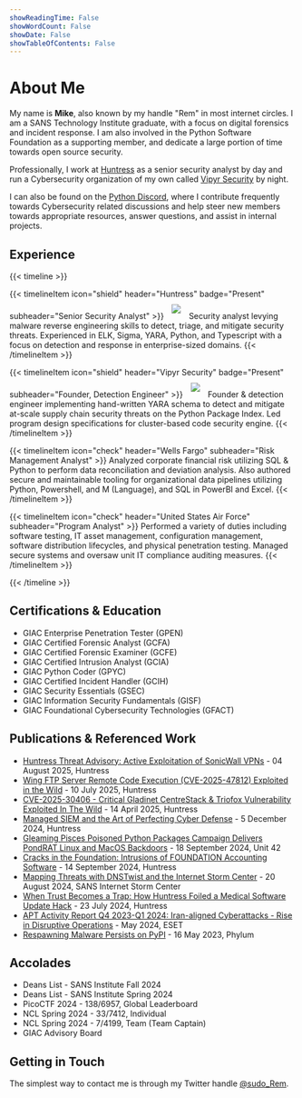 ```yaml
---
showReadingTime: False
showWordCount: False
showDate: False
showTableOfContents: False
---
```


# About Me

My name is **Mike**, also known by my handle "Rem" in most internet circles. I am a SANS Technology
Institute graduate, with a focus on digital forensics and incident response. I am also involved in the
Python Software Foundation as a supporting member, and dedicate a large portion of time towards open
source security.

Professionally, I work at [Huntress](https://www.huntress.com/) as a senior security analyst by day and run
a Cybersecurity organization of my own called [Vipyr Security](https://vipyrsec.com/) by night.

I can also be found on the [Python Discord](https://pythondiscord.com), where I contribute frequently towards
Cybersecurity related discussions and help steer new members towards appropriate resources, answer questions,
and assist in internal projects.

## Experience

{{< timeline >}}

{{< timelineItem icon="shield" header="Huntress" badge="Present" subheader="Senior Security Analyst" >}}
<img src=../images/huntress_logo.jpg style="margin: auto; padding: 10px; pointer-events: none;"></img>
Security analyst levying malware reverse engineering skills to detect, triage, and mitigate security
threats. Experienced in ELK, Sigma, YARA, Python, and Typescript with a focus on detection and response
in enterprise-sized domains.
{{< /timelineItem >}}

{{< timelineItem icon="shield" header="Vipyr Security" badge="Present" subheader="Founder, Detection Engineer" >}}
<img src=../images/vipyr_logo.jpg style="margin: auto; padding: 10px; pointer-events: none;"></img>
Founder & detection engineer implementing hand-written YARA schema to detect and mitigate at-scale supply
chain security threats on the Python Package Index. Led program design specifications for cluster-based
code security engine.
{{< /timelineItem >}}

{{< timelineItem icon="check" header="Wells Fargo" subheader="Risk Management Analyst" >}}
Analyzed corporate financial risk utilizing SQL & Python to perform data reconciliation and deviation
analysis. Also authored secure and maintainable tooling for organizational data pipelines utilizing
Python, Powershell, and M (Language), and SQL in PowerBI and Excel.
{{< /timelineItem >}}

{{< timelineItem icon="check" header="United States Air Force" subheader="Program Analyst" >}}
Performed a variety of duties including software testing, IT asset management, configuration management,
software distribution lifecycles, and physical penetration testing. Managed secure systems and oversaw
unit IT compliance auditing measures.
{{< /timelineItem >}}

{{< /timeline >}}

## Certifications & Education

- GIAC Enterprise Penetration Tester (GPEN)
- GIAC Certified Forensic Analyst (GCFA)
- GIAC Certified Forensic Examiner (GCFE)
- GIAC Certified Intrusion Analyst (GCIA)
- GIAC Python Coder (GPYC)
- GIAC Certified Incident Handler (GCIH)
- GIAC Security Essentials (GSEC)
- GIAC Information Security Fundamentals (GISF)
- GIAC Foundational Cybersecurity Technologies (GFACT)

## Publications & Referenced Work
- [Huntress Threat Advisory: Active Exploitation of SonicWall VPNs](https://www.huntress.com/blog/exploitation-of-sonicwall-vpn) - 04 August 2025, Huntress
- [Wing FTP Server Remote Code Execution (CVE-2025-47812) Exploited in the Wild](https://www.huntress.com/blog/wing-ftp-server-remote-code-execution-cve-2025-47812-exploited-in-wild) - 10 July 2025, Huntress
- [CVE-2025-30406 - Critical Gladinet CentreStack & Triofox Vulnerability Exploited In The Wild](https://www.huntress.com/blog/cve-2025-30406-critical-gladinet-centrestack-triofox-vulnerability-exploited-in-the-wild) - 14 April 2025, Huntress
- [Managed SIEM and the Art of Perfecting Cyber Defense](https://www.huntress.com/blog/managed-siem-and-the-art-of-perfecting-cyber-defense) - 5 December 2024, Huntress
- [Gleaming Pisces Poisoned Python Packages Campaign Delivers PondRAT Linux and MacOS Backdoors](https://unit42.paloaltonetworks.com/gleaming-pisces-applejeus-poolrat-and-pondrat/) - 18 September 2024, Unit 42
- [Cracks in the Foundation: Intrusions of FOUNDATION Accounting Software](https://www.huntress.com/blog/cracks-in-the-foundation-intrusions-of-foundation-accounting-software) - 14 September 2024, Huntress
- [Mapping Threats with DNSTwist and the Internet Storm Center](https://isc.sans.edu/diary/Mapping+Threats+with+DNSTwist+and+the+Internet+Storm+Center+Guest+Diary/31188/) - 20 August 2024, SANS Internet Storm Center
- [When Trust Becomes a Trap: How Huntress Foiled a Medical Software Update Hack](https://www.huntress.com/blog/when-trust-becomes-a-trap-how-huntress-foiled-a-medical-software-update-hack) - 23 July 2024, Huntress
- [APT Activity Report Q4 2023-Q1 2024: Iran-aligned Cyberattacks - Rise in Disruptive Operations](https://www.eset.com/us/business/resource-center/reports/apt-activity-report-q4-2023-q1-2024/) - May 2024, ESET
- [Respawning Malware Persists on PyPI](https://blog.phylum.io/respawning-malware-persists-on-pypi/) - 16 May 2023, Phylum

## Accolades

- Deans List - SANS Institute Fall 2024
- Deans List - SANS Institute Spring 2024
- PicoCTF 2024 - 138/6957, Global Leaderboard
- NCL Spring 2024 - 33/7412, Individual
- NCL Spring 2024 - 7/4199, Team (Team Captain)
- GIAC Advisory Board

## Getting in Touch

The simplest way to contact me is through my Twitter handle [@sudo_Rem](https://twitter.com/sudo_Rem).
